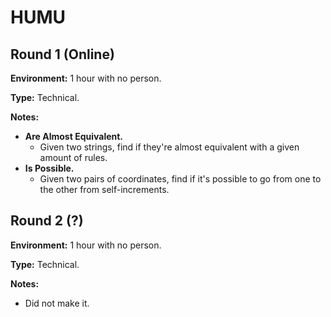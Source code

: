 # HUMU

## Round 1 (Online)

**Environment:** 1 hour with no person.

**Type:** Technical.

**Notes:**

- **Are Almost Equivalent.**
  - Given two strings, find if they're almost equivalent with a given amount of rules.
- **Is Possible.**
  - Given two pairs of coordinates, find if it's possible to go from one to the other from self-increments.

## Round 2 (?)

**Environment:** 1 hour with no person.

**Type:** Technical.

**Notes:**

- Did not make it.
